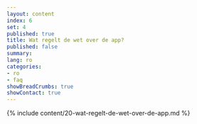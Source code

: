 ```yaml
---
layout: content
index: 6
set: 4
published: true
title: Wat regelt de wet over de app?
published: false
summary: 
lang: ro
categories:
- ro
- faq
showBreadCrumbs: true
showContact: true
---
```

{% include content/20-wat-regelt-de-wet-over-de-app.md %}
